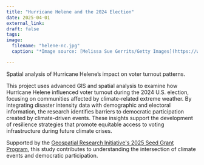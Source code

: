 ```yaml
---
title: "Hurricane Helene and the 2024 Election"
date: 2025-04-01
external_link: 
draft: false
tags:
image: 
  filename: "helene-nc.jpg"
  caption: "*Image source: [Melissa Sue Gerrits/Getty Images](https://www.nytimes.com/2024/09/28/us/north-carolina-helene-asheville-shelby.html)*"

---
```


Spatial analysis of Hurricane Helene’s impact on voter turnout patterns.

<!--more-->

This project uses advanced GIS and spatial analysis to examine how Hurricane Helene influenced voter turnout during the 2024 U.S. election, focusing on communities affected by climate-related extreme weather. By integrating disaster intensity data with demographic and electoral information, the research identifies barriers to democratic participation created by climate-driven events. These insights support the development of resilience strategies that promote equitable access to voting infrastructure during future climate crises.

Supported by the [Geospatial Research Initiative's 2025 Seed Grant Program](https://geospatial.wustl.edu/announcing-the-2025-seed-grant-recipients/), this study contributes to understanding the intersection of climate events and democratic participation.

